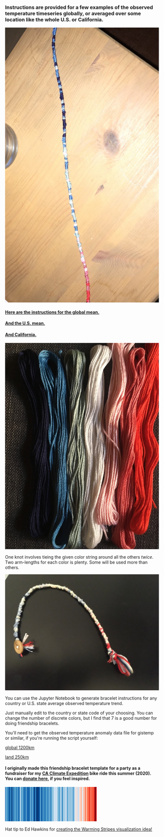 

### Instructions are provided for a few examples of the observed temperature timeseries globally, or averaged over some location like the whole U.S. or California.

![image of friendship bracelet](2B997C23-EA78-4618-9EF2-AC8AB37F1918_1_105_c.jpeg "Example Bracelet 1")


#### [Here are the instructions for the global mean.](globalMeanInstructions.md)
#### [And the U.S. mean.](usInstructions.md)
#### [And California.](caliInstructions.md)

![image of embroidery thread](D9D94B1F-C163-4016-84F5-770F65F9689D_1_105_c.jpeg "Embroidery Thread")

One knot involves tieing the given color string around all the others *twice*. Two arm-lengths for each color is plenty. Some will be used more than others.

![image of friendship bracelet](A7D739C8-4529-45FC-9ADA-BE3315445DE4_1_105_c.jpeg "Example Bracelet 2")

You can use the Jupyter Notebook to generate bracelet instructions for any country or U.S. state average observed temperature trend.

Just manually edit to the country or state code of your choosing. You can change the number of discrete colors, but I find that 7 is a good number for doing friendship bracelets. 

You'll need to get the observed temperature anomaly data file for gistemp or similar, if you're running the script yourself:

[global 1200km](https://data.giss.nasa.gov/pub/gistemp/gistemp1200_GHCNv4_ERSSTv5.nc.gz)

[land 250km](https://data.giss.nasa.gov/pub/gistemp/gistemp250_GHCNv4.nc.gz)

#### I originally made this friendship bracelet template for a party as a fundraiser for my [CA Climate Expedition](https://www.ioes.ucla.edu/project/the-california-climate-expedition/) bike ride this summer (2020). You can [donate here](https://ce2020.funraise.org/fundraiser/naomi-goldenson), if you feel inspired.


![image of warming stripes](300px-20181204_Warming_stripes_(global,_WMO,_1850-2018)_-_Climate_Lab_Book_(Ed_Hawkins).png "Warming Stripes Graphic")

Hat tip to Ed Hawkins for [creating the Warming Stripes visualization idea!](http://www.climate-lab-book.ac.uk/2018/warming-stripes/)
